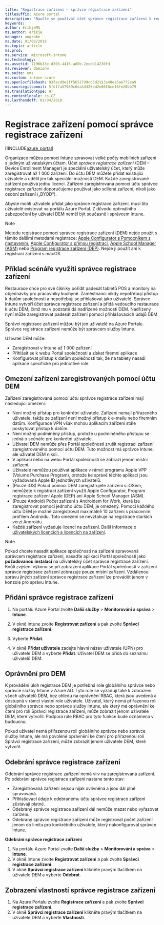 ```yaml
---
title: "Registrace zařízení – správce registrace zařízení"
titlesuffix: Azure portal
description: "Naučte se používat účet správce registrace zařízení k registraci zařízení v Intune. \""
keywords: 
author: ErikjeMS
ms.author: erikje
manager: angrobe
ms.date: 01/03/2018
ms.topic: article
ms.prod: 
ms.service: microsoft-intune
ms.technology: 
ms.assetid: 7196b33e-d303-4415-ad0b-2ecdb14230fd
ms.reviewer: damionw
ms.suite: ems
ms.custom: intune-azure
ms.openlocfilehash: 03facdde2ff5652799cc3d2113a48ea5ae772ea9
ms.sourcegitcommit: 5fd17a57989c6da3d325ed2e0018ce16fe20bb79
ms.translationtype: HT
ms.contentlocale: cs-CZ
ms.lasthandoff: 01/04/2018
---
```

# <a name="enroll-devices-using-device-enrollment-manager"></a>Registrace zařízení pomocí správce registrace zařízení

[!INCLUDE[azure_portal](./includes/azure_portal.md)]

Organizace můžou pomocí Intune spravovat velké počty mobilních zařízení s jediným uživatelským účtem. Účet *správce registrace zařízení* (DEM – Device Enrollment Manager) je speciální uživatelský účet, který může zaregistrovat až 1 000 zařízení. Do účtu DEM můžete přidat existující uživatele a udělit jim tak speciální možnosti DEM. Každé zaregistrované zařízení používá jednu licenci. Zařízení zaregistrovaná pomocí účtu správce registrace zařízení doporučujeme používat jako sdílená zařízení, nikoli jako osobní zařízení („BYOD“).  

Abyste mohli uživatele přidat jako správce registrace zařízení, musí tito uživatelé existovat na portálu Azure Portal. Z důvodu optimálního zabezpečení by uživatel DEM neměl být současně i správcem Intune.

>[!NOTE]
>Metodu registrace pomocí správce registrace zařízení (DEM) nejde použít s těmito dalšími metodami registrace: [Apple Configurator s Pomocníkem s nastavením](apple-configurator-setup-assistant-enroll-ios.md), [Apple Configurator s přímou registrací](apple-configurator-direct-enroll-ios.md), [Apple School Manager (ASM)](apple-school-manager-set-up-ios.md) nebo [Program registrace zařízení (DEP)](device-enrollment-program-enroll-ios.md). Nejde ji použít ani k registraci zařízení s macOS. 

## <a name="example-of-a-device-enrollment-manager-scenario"></a>Příklad scénáře využití správce registrace zařízení

Restaurace chce pro své číšníky pořídit padesát tabletů POS a monitory na objednávky pro pracovníky kuchyně. Zaměstnanci nikdy nepotřebují přístup k datům společnosti a nepotřebují se přihlašovat jako uživatelé. Správce Intune vytvoří účet správce registrace zařízení a přidá vedoucího restaurace k účtu DEM, čímž mu v podstatě dá nadřízené možnosti DEM. Nadřízený nyní může zaregistrovat padesát zařízení pomocí přihlašovacích údajů DEM.

Správci registrace zařízení můžou být jen uživatelé na Azure Portalu. Správce registrace zařízení nemůže být správcem služby Intune.

Uživatel DEM může:

-   Zaregistrovat v Intune až 1 000 zařízení
-   Přihlásit se k webu Portál společnosti a získat firemní aplikace
-   Konfigurovat přístup k datům společnosti tak, že na tablety nasadí aplikace specifické pro jednotlivé role

## <a name="limitations-of-devices-that-are-enrolled-with-a-dem-account"></a>Omezení zařízení zaregistrovaných pomocí účtu DEM

Zařízení zaregistrovaná pomocí účtu správce registrace zařízení mají následující omezení:

  - Není možný přístup pro konkrétní uživatele. Zařízení nemají přiřazeného uživatele, takže ze zařízení není možný přístup k e-mailu nebo firemním datům. Konfigurace VPN však mohou aplikacím zařízení stále poskytovat přístup k datům.
  - Není možný podmíněný přístup, protože u podmíněného přístupu se jedná o scénáře pro konkrétní uživatele.
  - Uživatel DEM nemůže přes Portál společnosti zrušit registraci zařízení zaregistrovaného pomocí účtu DEM. Tuto možnost má správce Intune, ale uživatel DEM nikoli.
  - V aplikaci nebo na webu Portál společnosti se zobrazí jenom místní zařízení.
  - Uživatelé nemůžou používat aplikace v rámci programu Apple VPP (Volume Purchase Program), protože ke správě těchto aplikací jsou vyžadovaná Apple ID jednotlivých uživatelů.
  - (Pouze iOS) Pokud pomocí DEM zaregistrujete zařízení s iOSem, nemůžete k registraci zařízení využít Apple Configurator, Program registrace zařízení Apple (DEP) ani Apple School Manager (ASM).
  - (Pouze Android) Počet zařízení s Androidem for Work, která lze zaregistrovat pomocí jednoho účtu DEM, je omezený. Pomocí každého účtu DEM je možné zaregistrovat maximálně 10 zařízení s pracovním profilem Androidu. Toto omezení se nevztahuje na registrace starších verzí Androidu.
  - Každé zařízení vyžaduje licenci na zařízení. Další informace o [uživatelských licencích a licencích na zařízení](licenses-assign.md#how-user-and-device-licenses-affect-access-to-services).


> [!NOTE]
> Pokud chcete nasadit aplikace společnosti na zařízení spravovaná správcem registrace zařízení, nasaďte aplikaci Portál společnosti jako **požadovanou instalaci** na uživatelský účet správce registrace zařízení.
> Kvůli zvýšení výkonu se při zobrazení aplikace Portál společnosti v zařízení správce registrace zařízení zobrazuje pouze místní zařízení. Vzdálenou správu jiných zařízení správce registrace zařízení lze provádět jenom v konzole pro správu Intune.


## <a name="add-a-device-enrollment-manager"></a>Přidání správce registrace zařízení

1.  Na portálu Azure Portal zvolte **Další služby** > **Monitorování a správa** > **Intune**.

2.  V okně Intune zvolte **Registrovat zařízení** a pak zvolte **Správci registrace zařízení**.

3.  Vyberte **Přidat**.

4.  V okně **Přidat uživatele** zadejte hlavní název uživatele (UPN) pro uživatele DEM a vyberte **Přidat**. Uživatel DEM se přidá do seznamu uživatelů DEM.

## <a name="permissions-for-dem"></a>Oprávnění pro DEM

K provádění úloh registrace DEM je potřebná role globálního správce nebo správce služby Intune v Azure AD. Tyto role se vyžadují také k zobrazení všech uživatelů DEM, bez ohledu na oprávnění RBAC, která jsou uvedená a dostupná v rámci vlastní role uživatele. Uživatel, který nemá přiřazenou roli globálního správce nebo správce služby Intune, ale který má oprávnění ke čtení pro roli Správci registrace zařízení, může zobrazit jenom uživatele DEM, které vytvořil. Podpora role RBAC pro tyto funkce bude oznámena v budoucnu.

Pokud uživatel nemá přiřazenou roli globálního správce nebo správce služby Intune, ale má povolené oprávnění ke čtení pro přiřazenou roli Správci registrace zařízení, může zobrazit jenom uživatele DEM, které vytvořil.

## <a name="remove-a-device-enrollment-manager"></a>Odebrání správce registrace zařízení

Odebrání správce registrace zařízení nemá vliv na zaregistrovaná zařízení. Po odebrání správce registrace zařízení nastane tento stav:

-   Zaregistrovaná zařízení nejsou nijak ovlivněná a jsou dál plně spravovaná.
-   Přihlašovací údaje k odebranému účtu správce registrace zařízení zůstávají platné.
-   Odebraný správce registrace zařízení dál nemůže mazat nebo vyřazovat zařízení.
-   Odebraný správce registrace zařízení může registrovat počet zařízení jenom do limitu pro konkrétního uživatele, který nakonfiguroval správce Intune.

**Odebrání správce registrace zařízení**

1. Na portálu Azure Portal zvolte **Další služby** > **Monitorování a správa** > **Intune**.
2. V okně Intune zvolte **Registrovat zařízení** a pak zvolte **Správci registrace zařízení**.
3. V okně **Správci registrace zařízení** klikněte pravým tlačítkem na uživatele DEM a vyberte **Odebrat**.

## <a name="view-the-properties-of-a-device-enrollment-manager"></a>Zobrazení vlastností správce registrace zařízení

1. Na Azure Portalu zvolte **Registrace zařízení** a pak zvolte **Správci registrace zařízení**.
2. V okně **Správci registrace zařízení** klikněte pravým tlačítkem na uživatele DEM a vyberte **Vlastnosti**.
